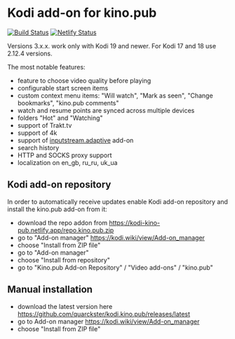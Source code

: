 # Kodi add-on for kino.pub

[![Build Status](https://github.com/quarckster/kodi.kino.pub/workflows/ci/badge.svg)](https://github.com/quarckster/kodi.kino.pub/actions?query=workflow%3Aci)
[![Netlify Status](https://api.netlify.com/api/v1/badges/28217532-a2a0-408c-a780-e6270c7568ee/deploy-status)](https://app.netlify.com/sites/kodi-kino-pub/deploys)

Versions 3.x.x. work only with Kodi 19 and newer. For Kodi 17 and 18 use 2.12.4 versions.

The most notable features:

* feature to choose video quality before playing
* configurable start screen items
* custom context menu items: "Will watch", "Mark as seen", "Change bookmarks", "kino.pub comments"
* watch and resume points are synced across multiple devices
* folders "Hot" and "Watching"
* support of Trakt.tv
* support of 4k
* support of [inputstream.adaptive](https://github.com/peak3d/inputstream.adaptive) add-on
* search history
* HTTP and SOCKS proxy support
* localization on en_gb, ru_ru, uk_ua

## Kodi add-on repository

In order to automatically receive updates enable Kodi add-on repository and install the kino.pub
add-on from it:

* download the repo addon from <https://kodi-kino-pub.netlify.app/repo.kino.pub.zip>
* go to "Add-on manager" <https://kodi.wiki/view/Add-on_manager>
* choose "Install from ZIP file"
* go to "Add-on manager"
* choose "Install from repository"
* go to "Kino.pub Add-on Repository" / "Video add-ons" / "kino.pub"

## Manual installation

* download the latest version here <https://github.com/quarckster/kodi.kino.pub/releases/latest>
* go to Add-on manager <https://kodi.wiki/view/Add-on_manager>
* choose "Install from ZIP file"
